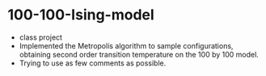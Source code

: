 # 100-100-Ising-model
- class project
- Implemented the Metropolis algorithm to sample configurations, obtaining second order transition temperature on the 100 by 100 model. 
- Trying to use as few comments as possible.

